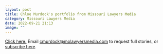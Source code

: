 ```yaml
---
layout: post
title: Chloe Murdock's portfolio from Missouri Lawyers Media
category: Missouri Lawyers Media
date: 2022-09-21 21:13
image: ""
---
```

[Click here.](https://molawyersmedia.com/?s=&wpsolr_fq%5B%5D=&date_start=&date_end=&wpsolr_fq%5B%5D=author%3AChloe+Murdock&wpsolr_fq%5B%5D=&wpsolr_fq%5B%5D=&wpsolr_sort=sort_by_date_desc) Email cmurdock@molawyersmedia.com to request full stories, or [subscribe here](https://mlmcounties.com/subscribe/).